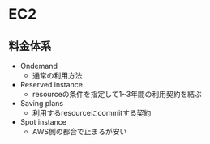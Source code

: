 # EC2

## 料金体系

* Ondemand
  * 通常の利用方法
* Reserved instance
  * resourceの条件を指定して1~3年間の利用契約を結ぶ
* Saving plans
  * 利用するresourceにcommitする契約
* Spot instance
  * AWS側の都合で止まるが安い
